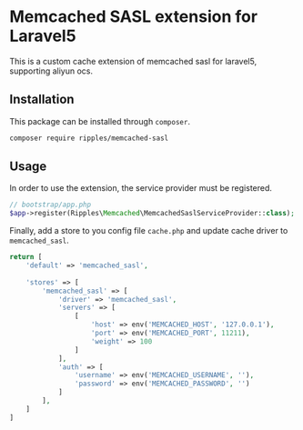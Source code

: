 # Memcached SASL extension for Laravel5

This is a custom cache extension of memcached sasl for laravel5, supporting aliyun ocs.

## Installation

This package can be installed through `composer`.

```bash
composer require ripples/memcached-sasl
```

## Usage

In order to use the extension, the service provider must be registered.

```php
// bootstrap/app.php
$app->register(Ripples\Memcached\MemcachedSaslServiceProvider::class);
```

Finally, add a store to you config file `cache.php` and update cache driver to `memcached_sasl`.

```php
return [
    'default' => 'memcached_sasl',
    
    'stores' => [
        'memcached_sasl' => [
            'driver' => 'memcached_sasl',
            'servers' => [
                [
                    'host' => env('MEMCACHED_HOST', '127.0.0.1'),
                    'port' => env('MEMCACHED_PORT', 11211),
                    'weight' => 100
                ]
            ],
            'auth' => [
                'username' => env('MEMCACHED_USERNAME', ''),
                'password' => env('MEMCACHED_PASSWORD', '')
            ]
        ],
    ]
]
```